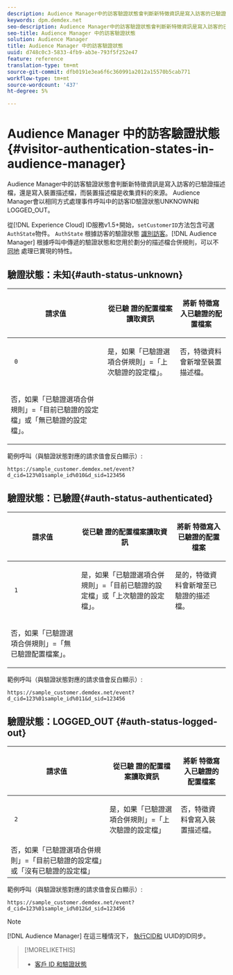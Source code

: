 ```yaml
---
description: Audience Manager中的訪客驗證狀態會判斷新特徵資訊是寫入訪客的已驗證描述檔，還是寫入裝置描述檔，而裝置描述檔是收集資料的來源。 Audience Manager會以相同方式處理事件呼叫中的訪客ID驗證狀態UNKNOWN和LOGGED_OUT。
keywords: dpm.demdex.net
seo-description: Audience Manager中的訪客驗證狀態會判斷新特徵資訊是寫入訪客的已驗證描述檔，還是寫入裝置描述檔，而裝置描述檔是收集資料的來源。 Audience Manager會以相同方式處理事件呼叫中的訪客ID驗證狀態UNKNOWN和LOGGED_OUT。
seo-title: Audience Manager 中的訪客驗證狀態
solution: Audience Manager
title: Audience Manager 中的訪客驗證狀態
uuid: d748c0c3-5833-4fb9-ab3e-793f5f252e47
feature: reference
translation-type: tm+mt
source-git-commit: dfb0191e3ea6f6c360991a2012a15570b5cab771
workflow-type: tm+mt
source-wordcount: '437'
ht-degree: 5%

---
```



# Audience Manager 中的訪客驗證狀態{#visitor-authentication-states-in-audience-manager}

Audience Manager中的訪客驗證狀態會判斷新特徵資訊是寫入訪客的已驗證描述檔，還是寫入裝置描述檔，而裝置描述檔是收集資料的來源。 Audience Manager會以相同方式處理事件呼叫中的訪客ID驗證狀態UNKNOWN和LOGGED_OUT。

從[!DNL Experience Cloud] ID服務v1.5+開始，`setCustomerID`方法包含可選`AuthState`物件。 `AuthState` 根據訪客的驗證狀態 [識別訪客](https://docs.adobe.com/content/help/en/id-service/using/reference/authenticated-state.html)。[!DNL Audience Manager] 根據呼叫中傳遞的驗證狀態和您用於劃分的描述檔合併規則，可以不 [同地](../features/profile-merge-rules/merge-rules-dashboard.md) 處理已實現的特性。

## 驗證狀態：未知{#auth-status-unknown}

<table id="table_E1EA51533FAE4BBFB338D6F6116BC1F9"> 
 <thead> 
  <tr> 
   <th colname="col1" class="entry"> <p>請求值 </p> </th> 
   <th colname="col2" class="entry"> <p> <b>從已驗</b> 證的配置檔案讀取資訊 </p> </th> 
   <th colname="col3" class="entry"> <p> <b>將新</b> 特徵寫入已驗證的配置檔案 </p> </th> 
  </tr> 
 </thead>
 <tbody> 
  <tr> 
   <td colname="col1" morerows="1"> <p> <code> 0 </code> </p> </td> 
   <td colname="col2"> <p>是，如果「已驗證選項合併規則」=「上次驗證的設定檔」。 </p> </td> 
   <td colname="col3" morerows="1"> <p>否，特徵資料會新增至裝置描述檔。 </p> </td> 
  </tr> 
  <tr> 
   <td colname="col2"> <p>否，如果「已驗證選項合併規則」=「目前已驗證的設定檔」或「無已驗證的設定檔」。 </p> </td> 
  </tr> 
 </tbody> 
</table>

範例呼叫（與驗證狀態對應的請求值會反白顯示）:

`https://sample_customer.demdex.net/event?d_cid=123%01sample_id%010&d_sid=123456`

## 驗證狀態：已驗證{#auth-status-authenticated}

<table id="table_956ABF96024744308F7773E1F96482B7"> 
 <thead> 
  <tr> 
   <th colname="col1" class="entry"> <p>請求值 </p> </th> 
   <th colname="col2" class="entry"> <p> <b>從已驗</b> 證的配置檔案讀取資訊 </p> </th> 
   <th colname="col3" class="entry"> <p> <b>將新</b> 特徵寫入已驗證的配置檔案 </p> </th> 
  </tr> 
 </thead>
 <tbody> 
  <tr> 
   <td colname="col1" morerows="1"> <p> <code> 1 </code> </p> </td> 
   <td colname="col2"> <p>是，如果「已驗證選項合併規則」=「目前已驗證的設定檔」或「上次驗證的設定檔」。 </p> </td> 
   <td colname="col3" morerows="1"> <p>是的，特徵資料會新增至已驗證的描述檔。 </p> </td> 
  </tr> 
  <tr> 
   <td colname="col2"> <p>否，如果「已驗證選項合併規則」=「無已驗證配置檔案」。 </p> </td> 
  </tr> 
 </tbody> 
</table>

範例呼叫（與驗證狀態對應的請求值會反白顯示）:

`https://sample_customer.demdex.net/event?d_cid=123%01sample_id%011&d_sid=123456`

## 驗證狀態：LOGGED_OUT {#auth-status-logged-out}

<table id="table_783F0CBB0431482AA49F41468FA65B19"> 
 <thead> 
  <tr> 
   <th colname="col1" class="entry"> <p>請求值 </p> </th> 
   <th colname="col2" class="entry"> <p> <b>從已驗</b> 證的配置檔案讀取資訊 </p> </th> 
   <th colname="col3" class="entry"> <p> <b>將新</b> 特徵寫入已驗證的配置檔案 </p> </th> 
  </tr> 
 </thead>
 <tbody> 
  <tr> 
   <td colname="col1" morerows="1"> <p> <code> 2 </code> </p> </td> 
   <td colname="col2"> 是，如果「已驗證選項合併規則」=「上次驗證的設定檔」 </td> 
   <td colname="col3" morerows="1"> <p>否，特徵資料會寫入裝置描述檔。 </p> </td> 
  </tr> 
  <tr> 
   <td colname="col2"> 否，如果「已驗證選項合併規則」=「目前已驗證的設定檔」或「沒有已驗證的設定檔」 </td> 
  </tr> 
 </tbody> 
</table>

範例呼叫（與驗證狀態對應的請求值會反白顯示）:

`https://sample_customer.demdex.net/event?d_cid=123%01sample_id%012&d_sid=123456`

>[!NOTE]
>
>[!DNL Audience Manager] 在這三種情況下， [執行CID和](../reference/ids-in-aam.md) UUID的ID同步。

>[!MORELIKETHIS]
>
>* [客戶 ID 和驗證狀態](https://docs.adobe.com/content/help/en/id-service/using/reference/authenticated-state.html)


